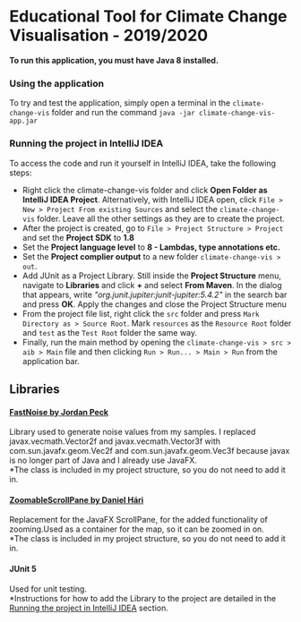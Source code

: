 # Educational Tool for Climate Change Visualisation - 2019/2020

**To run this application, you must have Java 8 installed.**

### Using the application
To try and test the application, simply open a terminal in the `climate-change-vis` folder and run the command `java -jar climate-change-vis-app.jar`

### Running the project in IntelliJ IDEA

To access the code and run it yourself in IntelliJ IDEA, take the following steps:
- Right click the climate-change-vis folder and click **Open Folder as IntelliJ IDEA Project**. Alternatively, with IntelliJ IDEA open, click `File > New > Project From existing Sources` and select the `climate-change-vis` folder. Leave all the other settings as they are to create the project.
- After the project is created, go to `File > Project Structure > Project` and set the **Project SDK** to **1.8**
- Set the **Project language level** to **8 - Lambdas, type annotations etc.**
- Set the **Project complier output** to a new folder `climate-change-vis > out`.
- Add JUnit as a Project Library. Still inside the **Project Structure** menu, navigate to **Libraries** and click **+** and select **From Maven**. In the dialog that appears, write *"org.junit.jupiter:junit-jupiter:5.4.2"* in the search bar and press **OK**. Apply the changes and close the Project Structure menu 
- From the project file list, right click the `src` folder and press `Mark Directory as > Source Root`. Mark `resources` as the `Resource Root` folder and `test` as the `Test Root` folder the same way.
- Finally, run the main method by opening the `climate-change-vis > src > aib > Main` file and then clicking `Run > Run... > Main > Run` from the application bar.

## Libraries
#### [FastNoise by Jordan Peck](https://github.com/Auburns/FastNoise_Java)
Library used to generate noise values from my samples. I replaced javax.vecmath.Vector2f and javax.vecmath.Vector3f with com.sun.javafx.geom.Vec2f and com.sun.javafx.geom.Vec3f because javax is no longer part of Java and I already use JavaFX.\
*The class is included in my project structure, so you do not need to add it in.

#### [ZoomableScrollPane by Daniel Hári](https://stackoverflow.com/a/44314455)
Replacement for the JavaFX ScrollPane, for the added functionality of zooming.Used as a container for the map, so it can be zoomed in on.\
*The class is included in my project structure, so you do not need to add it in.

#### JUnit 5
Used for unit testing.\
*Instructions for how to add the Library to the project are detailed in the [Running the project in IntelliJ IDEA](#running-the-project-in-intellij-idea) section.
